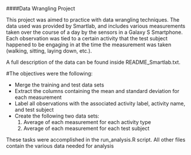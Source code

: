####Data Wrangling Project

This project was aimed to practice with data wrangling techniques. The data used was provided by Smartlab, 
and includes various measurements taken over the course of a day by the sensors in a Galaxy S Smartphone. 
Each observation was tied to a certain activity that the test subject happened to be engaging in at the time the 
measurement was taken (walking, sitting, laying down, etc.).

A full description of the data can be found inside README_Smartlab.txt.

#The objectives were the following:

- Merge the training and test data sets
- Extract the columns containing the mean and standard deviation for each measurement
- Label all observations with the associated activity label, activity name, and test subject
- Create the following two data sets:
	1. Average of each measurement for each activity type
	2. Average of each measurement for each test subject

These tasks were accomplished in the run_analysis.R script. All other files contain the various data needed for 
analysis